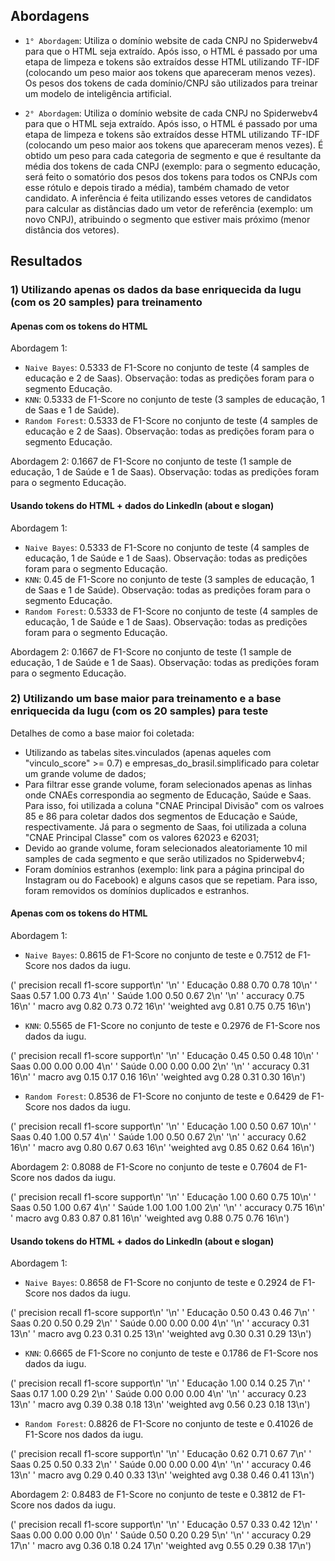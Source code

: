 ## Abordagens

* `1° Abordagem`: Utiliza o domínio website de cada CNPJ no Spiderwebv4 para que o HTML seja extraído. Após isso, o HTML é passado por uma etapa de limpeza e tokens são extraídos desse HTML utilizando TF-IDF (colocando um peso maior aos tokens que apareceram menos vezes). Os pesos dos tokens de cada domínio/CNPJ são utilizados para treinar um modelo de inteligência artificial.

* `2° Abordagem`: Utiliza o domínio website de cada CNPJ no Spiderwebv4 para que o HTML seja extraído. Após isso, o HTML é passado por uma etapa de limpeza e tokens são extraídos desse HTML utilizando TF-IDF (colocando um peso maior aos tokens que apareceram menos vezes). É obtido um peso para cada categoria de segmento e que é resultante da média dos tokens de cada CNPJ (exemplo: para o segmento educação, será feito o somatório dos pesos dos tokens para todos os CNPJs com esse rótulo e depois tirado a média), também chamado de vetor candidato. A inferência é feita utilizando esses vetores de candidatos para calcular as distâncias dado um vetor de referência (exemplo: um novo CNPJ), atribuindo o segmento que estiver mais próximo (menor distância dos vetores).

## Resultados

### 1) Utilizando apenas os dados da base enriquecida da Iugu (com os 20 samples) para treinamento

#### Apenas com os tokens do HTML

Abordagem 1:

* `Naive Bayes`: 0.5333 de F1-Score no conjunto de teste (4 samples de educação e 2 de Saas). Observação: todas as predições foram para o segmento Educação.
* `KNN`: 0.5333 de F1-Score no conjunto de teste (3 samples de educação, 1 de Saas e 1 de Saúde).
* `Random Forest`: 0.5333 de F1-Score no conjunto de teste (4 samples de educação e 2 de Saas). Observação: todas as predições foram para o segmento Educação.

Abordagem 2: 0.1667 de F1-Score no conjunto de teste (1 sample de educação, 1 de Saúde e 1 de Saas). Observação: todas as predições foram para o segmento Educação.

#### Usando tokens do HTML + dados do LinkedIn (about e slogan)

Abordagem 1:

* `Naive Bayes`: 0.5333 de F1-Score no conjunto de teste (4 samples de educação, 1 de Saúde e 1 de Saas). Observação: todas as predições foram para o segmento Educação.
* `KNN`: 0.45 de F1-Score no conjunto de teste (3 samples de educação, 1 de Saas e 1 de Saúde). Observação: todas as predições foram para o segmento Educação.
* `Random Forest`: 0.5333 de F1-Score no conjunto de teste (4 samples de educação, 1 de Saúde e 1 de Saas). Observação: todas as predições foram para o segmento Educação.

Abordagem 2: 0.1667 de F1-Score no conjunto de teste (1 sample de educação, 1 de Saúde e 1 de Saas). Observação: todas as predições foram para o segmento Educação.

### 2) Utilizando um base maior para treinamento e a base enriquecida da Iugu (com os 20 samples) para teste

Detalhes de como a base maior foi coletada:

* Utilizando as tabelas sites.vinculados (apenas aqueles com "vinculo_score" >= 0.7) e empresas_do_brasil.simplificado para coletar um grande volume de dados;
* Para filtrar esse grande volume, foram selecionados apenas as linhas onde CNAEs correspondia ao segmento de Educação, Saúde e Saas. Para isso, foi utilizada a coluna "CNAE Principal Divisão" com os valroes 85 e 86 para coletar dados dos segmentos de Educação e Saúde, respectivamente. Já para o segmento de Saas, foi utilizada a coluna "CNAE Principal Classe" com os valores 62023 e 62031;
* Devido ao grande volume, foram selecionados aleatoriamente 10 mil samples de cada segmento e que serão utilizados no Spiderwebv4;
* Foram domínios estranhos (exemplo: link para a página principal do Instagram ou do Facebook) e alguns casos que se repetiam. Para isso, foram removidos os domínios duplicados e estranhos.

#### Apenas com os tokens do HTML

Abordagem 1:

* `Naive Bayes`: 0.8615 de F1-Score no conjunto de teste e 0.7512 de F1-Score nos dados da iugu.

('              precision    recall  f1-score   support\n'
 '\n'
 '    Educação       0.88      0.70      0.78        10\n'
 '        Saas       0.57      1.00      0.73         4\n'
 '       Saúde       1.00      0.50      0.67         2\n'
 '\n'
 '    accuracy                           0.75        16\n'
 '   macro avg       0.82      0.73      0.72        16\n'
 'weighted avg       0.81      0.75      0.75        16\n')

* `KNN`: 0.5565 de F1-Score no conjunto de teste e 0.2976 de F1-Score nos dados da iugu.

('              precision    recall  f1-score   support\n'
 '\n'
 '    Educação       0.45      0.50      0.48        10\n'
 '        Saas       0.00      0.00      0.00         4\n'
 '       Saúde       0.00      0.00      0.00         2\n'
 '\n'
 '    accuracy                           0.31        16\n'
 '   macro avg       0.15      0.17      0.16        16\n'
 'weighted avg       0.28      0.31      0.30        16\n')

* `Random Forest`: 0.8536 de F1-Score no conjunto de teste e 0.6429 de F1-Score nos dados da iugu.

('              precision    recall  f1-score   support\n'
 '\n'
 '    Educação       1.00      0.50      0.67        10\n'
 '        Saas       0.40      1.00      0.57         4\n'
 '       Saúde       1.00      0.50      0.67         2\n'
 '\n'
 '    accuracy                           0.62        16\n'
 '   macro avg       0.80      0.67      0.63        16\n'
 'weighted avg       0.85      0.62      0.64        16\n')

Abordagem 2: 0.8088 de F1-Score no conjunto de teste e 0.7604 de F1-Score nos dados da iugu.

('              precision    recall  f1-score   support\n'
 '\n'
 '    Educação       1.00      0.60      0.75        10\n'
 '        Saas       0.50      1.00      0.67         4\n'
 '       Saúde       1.00      1.00      1.00         2\n'
 '\n'
 '    accuracy                           0.75        16\n'
 '   macro avg       0.83      0.87      0.81        16\n'
 'weighted avg       0.88      0.75      0.76        16\n')

#### Usando tokens do HTML + dados do LinkedIn (about e slogan)

Abordagem 1:

* `Naive Bayes`: 0.8658 de F1-Score no conjunto de teste e 0.2924 de F1-Score nos dados da iugu.

('              precision    recall  f1-score   support\n'
 '\n'
 '    Educação       0.50      0.43      0.46         7\n'
 '        Saas       0.20      0.50      0.29         2\n'
 '       Saúde       0.00      0.00      0.00         4\n'
 '\n'
 '    accuracy                           0.31        13\n'
 '   macro avg       0.23      0.31      0.25        13\n'
 'weighted avg       0.30      0.31      0.29        13\n')

* `KNN`: 0.6665 de F1-Score no conjunto de teste e 0.1786 de F1-Score nos dados da iugu.

('              precision    recall  f1-score   support\n'
 '\n'
 '    Educação       1.00      0.14      0.25         7\n'
 '        Saas       0.17      1.00      0.29         2\n'
 '       Saúde       0.00      0.00      0.00         4\n'
 '\n'
 '    accuracy                           0.23        13\n'
 '   macro avg       0.39      0.38      0.18        13\n'
 'weighted avg       0.56      0.23      0.18        13\n')

* `Random Forest`: 0.8826 de F1-Score no conjunto de teste e 0.41026 de F1-Score nos dados da iugu.

('              precision    recall  f1-score   support\n'
 '\n'
 '    Educação       0.62      0.71      0.67         7\n'
 '        Saas       0.25      0.50      0.33         2\n'
 '       Saúde       0.00      0.00      0.00         4\n'
 '\n'
 '    accuracy                           0.46        13\n'
 '   macro avg       0.29      0.40      0.33        13\n'
 'weighted avg       0.38      0.46      0.41        13\n')

Abordagem 2: 0.8483 de F1-Score no conjunto de teste e 0.3812 de F1-Score nos dados da iugu.

('              precision    recall  f1-score   support\n'
 '\n'
 '    Educação       0.57      0.33      0.42        12\n'
 '        Saas       0.00      0.00      0.00         0\n'
 '       Saúde       0.50      0.20      0.29         5\n'
 '\n'
 '    accuracy                           0.29        17\n'
 '   macro avg       0.36      0.18      0.24        17\n'
 'weighted avg       0.55      0.29      0.38        17\n')
